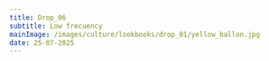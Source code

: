 ```yaml
---
title: Drop_06
subtitle: Low frecuency
mainImage: /images/culture/lookbooks/drop_01/yellow_ballon.jpg
date: 25-07-2025
---
```

